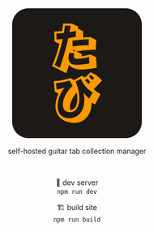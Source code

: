 <div align="center">

<a href="https://carlos-aguilar.com/tabi">
  <img alt="tabi" src="public/icon-2x.png" width="256" />
</a>

<!-- [![npm](https://img.shields.io/npm/v/svelte-zdog?logo=npm&style=flat-square)](https://npm.im/svelte-zdog)
[![web build](https://img.shields.io/github/actions/workflow/status/wh0am1-dev/svelte-zdog/.deploy.yml?logo=github&label=docs&style=flat-square)](https://github.com/wh0am1-dev/svelte-zdog/actions/workflows/.deploy.yml) -->

self-hosted guitar tab collection manager

<br />

🚧 dev server  
`npm run dev`

🏗 build site  
`npm run build`

</div>
